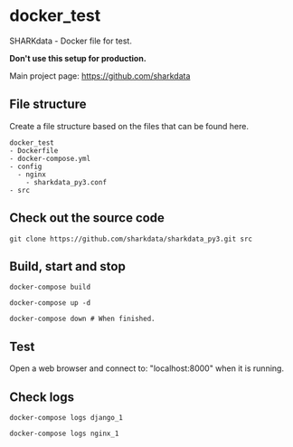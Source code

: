 # docker_test

SHARKdata - Docker file for test. 

**Don't use this setup for production.**

Main project page: https://github.com/sharkdata 

## File structure

Create a file structure based on the files that can be found here.

    docker_test
    - Dockerfile
    - docker-compose.yml
    - config
      - nginx
        - sharkdata_py3.conf
    - src

## Check out the source code 

    git clone https://github.com/sharkdata/sharkdata_py3.git src

## Build, start and stop

    docker-compose build

    docker-compose up -d

    docker-compose down # When finished.

## Test

Open a web browser and connect to: "localhost:8000" when it is running.

## Check logs

    docker-compose logs django_1

    docker-compose logs nginx_1




